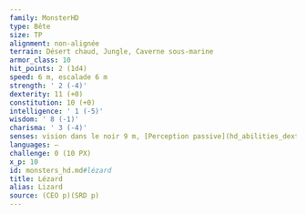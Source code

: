 ```yaml
---
family: MonsterHD
type: Bête
size: TP
alignment: non-alignée
terrain: Désert chaud, Jungle, Caverne sous-marine
armor_class: 10
hit_points: 2 (1d4)
speed: 6 m, escalade 6 m
strength: ' 2 (-4)'
dexterity: 11 (+0)
constitution: 10 (+0)
intelligence: ' 1 (-5)'
wisdom: ' 8 (-1)'
charisma: ' 3 (-4)'
senses: vision dans le noir 9 m, [Perception passive](hd_abilities_dexterity_perception_passive.md) 9
languages: —
challenge: 0 (10 PX)
x_p: 10
id: monsters_hd.md#lézard
title: Lézard
alias: Lizard
source: (CEO p)(SRD p)
---
```


